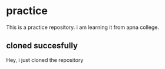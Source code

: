 # practice
This is a practice repository. i am learning it from apna college.

## cloned succesfully

Hey, i just cloned the repository